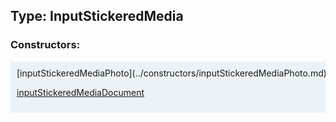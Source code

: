 ## Type: InputStickeredMedia  

### Constructors:

<style>
.container {
    width: auto;
    overflow-x: auto;
    white-space: nowrap;
    background: #ecf3f8;
    padding: 10px;
}
</style>
<div class="container">
[inputStickeredMediaPhoto](../constructors/inputStickeredMediaPhoto.md)  

[inputStickeredMediaDocument](../constructors/inputStickeredMediaDocument.md)  

</div>
